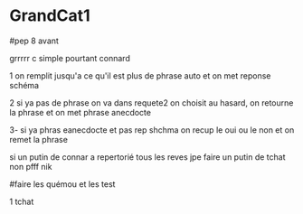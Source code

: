 # GrandCat1

#pep 8 avant

grrrrr c simple pourtant connard

1 on remplit jusqu'a ce qu'il est plus de phrase auto et on met reponse schéma

2 si ya pas de phrase on va dans requete2 on choisit au hasard, on retourne la phrase et on met phrase anecdocte

3- si ya phras eanecdocte et pas rep shchma on recup le oui ou le non et on remet la phrase 

si un putin  de connar a repertorié tous les reves jpe faire un putin de tchat non pfff nik

#faire les quémou et les test

1 tchat



 
